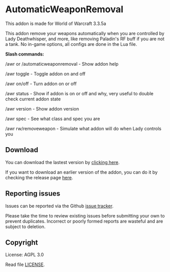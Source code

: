 # AutomaticWeaponRemoval
 
This addon is made for World of Warcraft 3.3.5a
 
This addon remove your weapons automatically when you are controlled by Lady Deathwhisper, and more, like removing Paladin's RF buff if you are not a tank. No in-game options, all configs are done in the Lua file.

**Slash commands:**

/awr or /automaticweaponremoval - Show addon help

/awr toggle - Toggle addon on and off

/awr on/off - Turn addon on or off

/awr status - Show if addon is on or off and why, very useful to double check current addon state

/awr version - Show addon version

/awr spec - See what class and spec you are

/awr rw/removeweapon - Simulate what addon will do when Lady controls you

## Download

You can download the lastest version by [clicking here](https://github.com/SecretX33/AutomaticWeaponRemoval/releases/latest/download/AutomaticWeaponRemoval.zip). 

If you want to download an earlier version of the addon, you can do it by checking the release page [here](https://github.com/SecretX33/AutomaticWeaponRemoval/releases).

## Reporting issues

Issues can be reported via the Github [issue tracker](https://github.com/SecretX33/AutomaticWeaponRemoval/issues).

Please take the time to review existing issues before submitting your own to
prevent duplicates. Incorrect or poorly formed
reports are wasteful and are subject to deletion.

## Copyright

License: AGPL 3.0

Read file [LICENSE](LICENSE).

